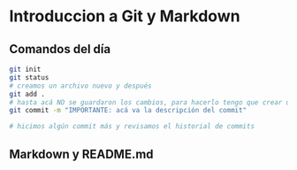 # Introduccion a Git y Markdown

## Comandos del día

```bash
git init
git status
# creamos un archivo nuevo y después
git add .
# hasta acá NO se guardaron los cambios, para hacerlo tengo que crear un commit
git commit -m "IMPORTANTE: acá va la descripción del commit"

# hicimos algún commit más y revisamos el historial de commits
```
## Markdown y README.md
